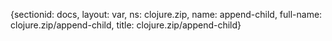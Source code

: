 {sectionid: docs, layout: var, ns: clojure.zip, name: append-child, full-name: clojure.zip/append-child,
  title: clojure.zip/append-child}
